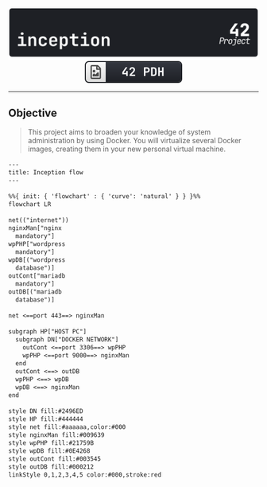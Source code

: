 <div align=center>
  <img src=https://github.com/gawbsouza/42-pdh/blob/main/dark/inception_dark.svg>
  <br>
  <a href=https://github.com/gawbsouza/42-pdh><img src=https://github.com/gawbsouza/42-pdh/blob/main/badge/42pdh_badge.svg></a>
</div>

---

## Objective

> This project aims to broaden your knowledge of system administration by using Docker. You will virtualize several Docker images, creating them in your new personal virtual machine.

```mermaid
---
title: Inception flow
---

%%{ init: { 'flowchart' : { 'curve': 'natural' } } }%%
flowchart LR

net(("internet"))
nginxMan["nginx
  mandatory"]
wpPHP["wordpress
  mandatory"]
wpDB[("wordpress
  database")]
outCont["mariadb
  mandatory"]
outDB[("mariadb
  database")]

net <==port 443==> nginxMan

subgraph HP["HOST PC"]
  subgraph DN["DOCKER NETWORK"]
    outCont <==port 3306==> wpPHP
    wpPHP <==port 9000==> nginxMan
  end
  outCont <==> outDB
  wpPHP <==> wpDB
  wpDB <==> nginxMan
end

style DN fill:#2496ED
style HP fill:#444444
style net fill:#aaaaaa,color:#000
style nginxMan fill:#009639
style wpPHP fill:#21759B
style wpDB fill:#0E4268
style outCont fill:#003545
style outDB fill:#000212
linkStyle 0,1,2,3,4,5 color:#000,stroke:red
```
